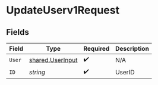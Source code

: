 # UpdateUserv1Request


## Fields

| Field                                                       | Type                                                        | Required                                                    | Description                                                 |
| ----------------------------------------------------------- | ----------------------------------------------------------- | ----------------------------------------------------------- | ----------------------------------------------------------- |
| `User`                                                      | [shared.UserInput](../../../pkg/models/shared/userinput.md) | :heavy_check_mark:                                          | N/A                                                         |
| `ID`                                                        | *string*                                                    | :heavy_check_mark:                                          | UserID                                                      |